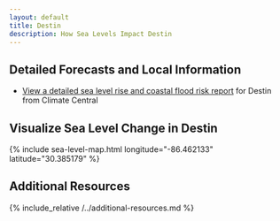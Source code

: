 ```yaml
---
layout: default
title: Destin
description: How Sea Levels Impact Destin
---
```


## Detailed Forecasts and Local Information

 - [View a detailed sea level rise and coastal flood risk report](/downloads/destin/local-report-from-climate-central.pdf) for Destin from Climate Central

## Visualize Sea Level Change in Destin

{% include sea-level-map.html longitude="-86.462133" latitude="30.385179" %}

## Additional Resources

{% include_relative /../additional-resources.md %}
